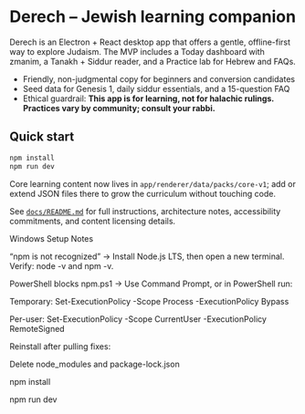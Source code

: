# Derech – Jewish learning companion

Derech is an Electron + React desktop app that offers a gentle, offline-first way to explore Judaism. The MVP includes a Today dashboard with zmanim, a Tanakh + Siddur reader, and a Practice lab for Hebrew and FAQs.

* Friendly, non-judgmental copy for beginners and conversion candidates
* Seed data for Genesis 1, daily siddur essentials, and a 15-question FAQ
* Ethical guardrail: **This app is for learning, not for halachic rulings. Practices vary by community; consult your rabbi.**

## Quick start

```bash
npm install
npm run dev
```

Core learning content now lives in `app/renderer/data/packs/core-v1`; add or extend JSON files there to grow the curriculum without touching code.

See [`docs/README.md`](docs/README.md) for full instructions, architecture notes, accessibility commitments, and content licensing details.

Windows Setup Notes

“npm is not recognized” → Install Node.js LTS, then open a new terminal. Verify: node -v and npm -v.

PowerShell blocks npm.ps1 → Use Command Prompt, or in PowerShell run:

Temporary: Set-ExecutionPolicy -Scope Process -ExecutionPolicy Bypass

Per-user: Set-ExecutionPolicy -Scope CurrentUser -ExecutionPolicy RemoteSigned

Reinstall after pulling fixes:

Delete node_modules and package-lock.json

npm install

npm run dev
